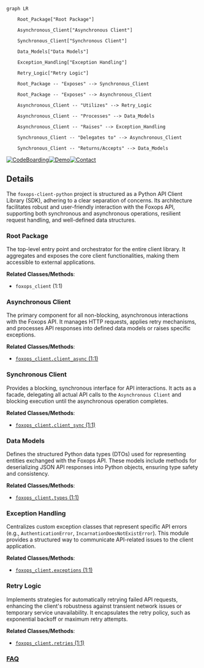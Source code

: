 ```mermaid

graph LR

    Root_Package["Root Package"]

    Asynchronous_Client["Asynchronous Client"]

    Synchronous_Client["Synchronous Client"]

    Data_Models["Data Models"]

    Exception_Handling["Exception Handling"]

    Retry_Logic["Retry Logic"]

    Root_Package -- "Exposes" --> Synchronous_Client

    Root_Package -- "Exposes" --> Asynchronous_Client

    Asynchronous_Client -- "Utilizes" --> Retry_Logic

    Asynchronous_Client -- "Processes" --> Data_Models

    Asynchronous_Client -- "Raises" --> Exception_Handling

    Synchronous_Client -- "Delegates to" --> Asynchronous_Client

    Synchronous_Client -- "Returns/Accepts" --> Data_Models

```



[![CodeBoarding](https://img.shields.io/badge/Generated%20by-CodeBoarding-9cf?style=flat-square)](https://github.com/CodeBoarding/GeneratedOnBoardings)[![Demo](https://img.shields.io/badge/Try%20our-Demo-blue?style=flat-square)](https://www.codeboarding.org/demo)[![Contact](https://img.shields.io/badge/Contact%20us%20-%20contact@codeboarding.org-lightgrey?style=flat-square)](mailto:contact@codeboarding.org)



## Details



The `foxops-client-python` project is structured as a Python API Client Library (SDK), adhering to a clear separation of concerns. Its architecture facilitates robust and user-friendly interaction with the Foxops API, supporting both synchronous and asynchronous operations, resilient request handling, and well-defined data structures.



### Root Package

The top-level entry point and orchestrator for the entire client library. It aggregates and exposes the core client functionalities, making them accessible to external applications.





**Related Classes/Methods**:



- `foxops_client` (1:1)





### Asynchronous Client

The primary component for all non-blocking, asynchronous interactions with the Foxops API. It manages HTTP requests, applies retry mechanisms, and processes API responses into defined data models or raises specific exceptions.





**Related Classes/Methods**:



- <a href="https://github.com/Roche/foxops-client-python/blob/main/src/foxops_client/client_async.py#L1-L1" target="_blank" rel="noopener noreferrer">`foxops_client.client_async` (1:1)</a>





### Synchronous Client

Provides a blocking, synchronous interface for API interactions. It acts as a facade, delegating all actual API calls to the `Asynchronous Client` and blocking execution until the asynchronous operation completes.





**Related Classes/Methods**:



- <a href="https://github.com/Roche/foxops-client-python/blob/main/src/foxops_client/client_sync.py#L1-L1" target="_blank" rel="noopener noreferrer">`foxops_client.client_sync` (1:1)</a>





### Data Models

Defines the structured Python data types (DTOs) used for representing entities exchanged with the Foxops API. These models include methods for deserializing JSON API responses into Python objects, ensuring type safety and consistency.





**Related Classes/Methods**:



- <a href="https://github.com/Roche/foxops-client-python/blob/main/src/foxops_client/types.py#L1-L1" target="_blank" rel="noopener noreferrer">`foxops_client.types` (1:1)</a>





### Exception Handling

Centralizes custom exception classes that represent specific API errors (e.g., `AuthenticationError`, `IncarnationDoesNotExistError`). This module provides a structured way to communicate API-related issues to the client application.





**Related Classes/Methods**:



- <a href="https://github.com/Roche/foxops-client-python/blob/main/src/foxops_client/exceptions.py#L1-L1" target="_blank" rel="noopener noreferrer">`foxops_client.exceptions` (1:1)</a>





### Retry Logic

Implements strategies for automatically retrying failed API requests, enhancing the client's robustness against transient network issues or temporary service unavailability. It encapsulates the retry policy, such as exponential backoff or maximum retry attempts.





**Related Classes/Methods**:



- <a href="https://github.com/Roche/foxops-client-python/blob/main/src/foxops_client/retries.py#L1-L1" target="_blank" rel="noopener noreferrer">`foxops_client.retries` (1:1)</a>









### [FAQ](https://github.com/CodeBoarding/GeneratedOnBoardings/tree/main?tab=readme-ov-file#faq)